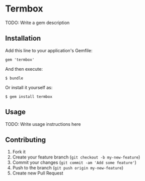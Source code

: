 # Termbox

TODO: Write a gem description

## Installation

Add this line to your application's Gemfile:

    gem 'termbox'

And then execute:

    $ bundle

Or install it yourself as:

    $ gem install termbox

## Usage

TODO: Write usage instructions here

## Contributing

1. Fork it
2. Create your feature branch (`git checkout -b my-new-feature`)
3. Commit your changes (`git commit -am 'Add some feature'`)
4. Push to the branch (`git push origin my-new-feature`)
5. Create new Pull Request
